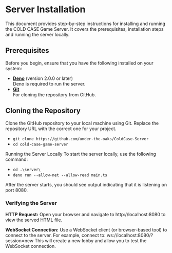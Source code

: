 # Server Installation

This document provides step-by-step instructions for installing and running the 
COLD CASE Game Server. It covers the prerequisites, installation steps and running the 
server locally.


## Prerequisites

Before you begin, ensure that you have the following installed on your system:

- **[Deno](https://deno.land/)** (version 2.0.0 or later)  
  Deno is required to run the server.
- **[Git](https://git-scm.com/)**  
  For cloning the repository from GitHub.

## Cloning the Repository

Clone the GitHub repository to your local machine using Git. Replace the repository URL with the correct one for your project.

- `git clone https://github.com/under-the-oaks/ColdCase-Server`
- `cd cold-case-game-server`

Running the Server Locally
To start the server locally, use the following command:

- `cd .\server\`
- `deno run --allow-net --allow-read main.ts`

After the server starts, you should see output indicating that it is listening on port 8080.

### Verifying the Server
**HTTP Request:**
Open your browser and navigate to http://localhost:8080 to view the served HTML file.

**WebSocket Connection:**
Use a WebSocket client (or browser-based tool) to connect to the server. For example, connect to:
ws://localhost:8080/?session=new
This will create a new lobby and allow you to test the WebSocket connection.